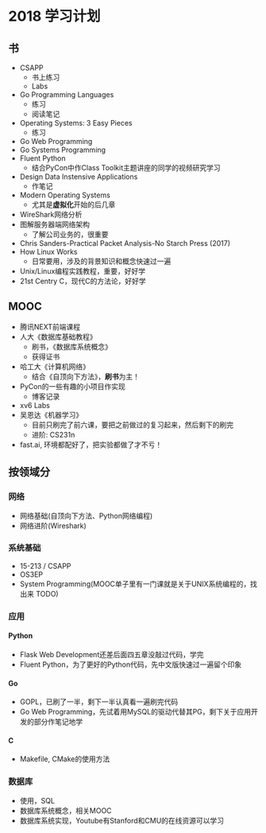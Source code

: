# 2018 学习计划

## 书

- CSAPP
  - 书上练习
  - Labs
- Go Programming Languages
  - 练习
  - 阅读笔记
- Operating Systems: 3 Easy Pieces
  - 练习
- Go Web Programming
- Go Systems Programming
- Fluent Python
  - 结合PyCon中作Class Toolkit主题讲座的同学的视频研究学习
- Design Data Instensive Applications
  - 作笔记
- Modern Operating Systems
  - 尤其是**虚拟化**开始的后几章
- WireShark网络分析
- 图解服务器端网络架构
  - 了解公司业务的，很重要
- Chris Sanders-Practical Packet Analysis-No Starch Press (2017)
- How Linux Works
  - 日常要用，涉及的背景知识和概念快速过一遍
- Unix/Linux编程实践教程，重要，好好学
- 21st Centry C，现代C的方法论，好好学

## MOOC

- 腾讯NEXT前端课程
- 人大《数据库基础教程》
  - 刷书，《数据库系统概念》
  - 获得证书
- 哈工大《计算机网络》
  - 结合《自顶向下方法》，**刷书**为主！
- PyCon的一些有趣的小项目作实现
  - 博客记录
- xv6 Labs
- 吴恩达《机器学习》
  - 目前只刷完了前六课，要把之前做过的复习起来，然后剩下的刷完
  - 进阶: CS231n
- fast.ai, 环境都配好了，把实验都做了才不亏！


## 按领域分

### 网络
  - 网络基础(自顶向下方法、Python网络编程)
  - 网络进阶(Wireshark)
### 系统基础
  - 15-213 / CSAPP
  - OS3EP
  - System Programming(MOOC单子里有一门课就是关于UNIX系统编程的，找出来 TODO)
### 应用

#### Python
- Flask Web Development还差后面四五章没敲过代码，学完
- Fluent Python，为了更好的Python代码，先中文版快速过一遍留个印象

#### Go
- GOPL，已刷了一半，剩下一半认真看一遍刷完代码
- Go Web Programming，先试着用MySQL的驱动代替其PG，剩下关于应用开发的部分作笔记地学

#### C
- Makefile, CMake的使用方法

### 数据库
- 使用，SQL
- 数据库系统概念，相关MOOC
- 数据库系统实现，Youtube有Stanford和CMU的在线资源可以学习